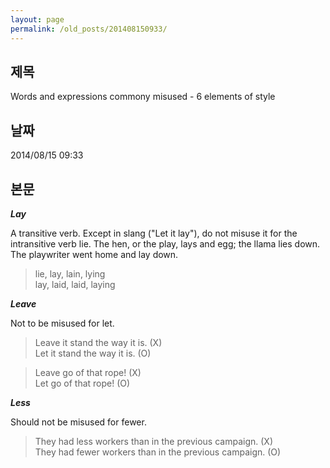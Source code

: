 ```yaml
---
layout: page
permalink: /old_posts/201408150933/
---
```


## 제목
Words and expressions commony misused - 6 elements of style

## 날짜
2014/08/15 09:33

## 본문
<em><strong>Lay</strong></em>

A transitive verb. Except in slang ("Let it lay"), do not misuse it for the intransitive verb lie. The hen, or the play, lays and egg; the llama lies down. The playwriter went home and lay down.

<blockquote>lie, lay, lain, lying<br/>lay, laid, laid, laying<br/></blockquote>

<em><strong>Leave</strong></em>

Not to be misused for let.

<blockquote>Leave it stand the way it is. (X)<br/>Let it stand the way it is. (O)<br/></blockquote>
<blockquote>Leave go of that rope! (X)<br/>Let go of that rope! (O)<br/></blockquote>

<em><strong>Less</strong></em>

Should not be misused for fewer.

<blockquote>They had less workers than in the previous campaign. (X)<br/>They had fewer workers than in the previous campaign. (O)<br/></blockquote>